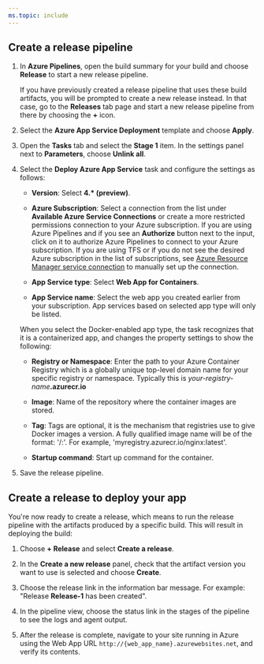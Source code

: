 ```yaml
---
ms.topic: include
---
```


## Create a release pipeline

1. In **Azure Pipelines**, open the build summary for your build and choose **Release** to start a new release pipeline.

   If you have previously created a release pipeline that uses these build artifacts, you will
   be prompted to create a new release instead. In that case, go to the **Releases** tab page and
   start a new release pipeline from there by choosing the **+** icon.

1. Select the **Azure App Service Deployment** template and choose **Apply**.

1. Open the **Tasks** tab and select the **Stage 1** item.
   In the settings panel next to **Parameters**, choose **Unlink all**. 

1. Select the **Deploy Azure App Service** task and configure the settings as follows: 

   - **Version**: Select **4.\* (preview)**.  

   - **Azure Subscription**: Select a connection from the list under **Available Azure Service Connections** or create a more restricted permissions connection to your Azure subscription.
     If you are using Azure Pipelines and if you see an **Authorize** button next to the input, click on it to authorize Azure Pipelines to connect to your Azure subscription. If you are using TFS or if you do not see
     the desired Azure subscription in the list of subscriptions, see [Azure Resource Manager service connection](../../library/connect-to-azure.md) to manually set up the connection.

   - **App Service type**: Select **Web App for Containers**.  

   - **App Service name**: Select the web app you created earlier from your subscription. App services based on selected app type will only be listed.

   When you select the Docker-enabled app type, the task recognizes that it is a
   containerized app, and changes the property settings to show the following:

   - **Registry or Namespace**: Enter the path to your Azure Container Registry which is a globally unique top-level domain name for your specific registry or namespace. Typically this is _your-registry-name_**.azurecr.io**
   
   - **Image**: Name of the repository where the container images are stored. 

   - **Tag**: Tags are optional, it is the mechanism that registries use to give Docker images a version. A fully qualified image name will be of the format: '/:'. For example, 'myregistry.azurecr.io/nginx:latest'.

   - **Startup command**: Start up command for the container.

   <!--

   1. Open the **Tasks** tab and select the **Stage 1** item.
   Configure the linked settings as follows:

   - **Azure Subscription**: Select a connection from the list under **Available Azure Service Connections** or create a more restricted permissions connection to your Azure subscription.
     If you are using Azure Pipelines and if you see an **Authorize** button next to the input, click on it to authorize Azure Pipelines to connect to your Azure subscription. If you are using TFS or if you do not see
     the desired Azure subscription in the list of subscriptions, see [Azure Resource Manager service connection](../../library/connect-to-azure.md) to manually set up the connection.

   - **App Service type**: Select **Web App for Containers**.  

   - **App Service name**: Select the web app you created earlier from your subscription. App services based on selected app type will only be listed.

   When you select the Docker-enabled app type, the task recognizes that it is a
   containerized app, and changes the property settings to show the following:

   - **Registry or Namespace**: Enter the path to your Azure Container Registry which is a globally unique top-level domain name for your specific registry or namespace. Typically this is _your-registry-name_**.azurecr.io**
   
   - **Image**: Name of the repository where the container images are stored. 

   - **Tag**: Tags are optional, it is the mechanism that registries use to give Docker images a version. A fully qualified image name will be of the format: '/:'. For example, 'myregistry.azurecr.io/nginx:latest'.

   - **Startup command**: Start up command for the container.
   -->
   
1. Save the release pipeline.

## Create a release to deploy your app

You're now ready to create a release, which means to run the release pipeline with the artifacts produced by a specific build. This will result in deploying the build:

1. Choose **+ Release** and select **Create a release**.

1. In the **Create a new release** panel, check that the artifact version you want to use is selected and choose **Create**.

1. Choose the release link in the information bar message. For example: "Release **Release-1** has been created".

1. In the pipeline view, choose the status link in the stages of the pipeline to see the logs and agent output.

1. After the release is complete, navigate to your site running in Azure using the Web App URL `http://{web_app_name}.azurewebsites.net`, and verify its contents.
